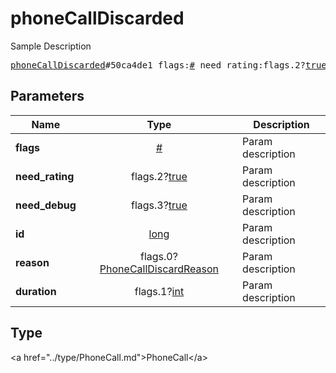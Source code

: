 # phoneCallDiscarded

Sample Description

<pre>
<a href="../constructor/phoneCallDiscarded.md">phoneCallDiscarded</a>#50ca4de1 flags:<a href="../type/#.md">#</a> need_rating:flags.2?<a href="../type/true.md">true</a> need_debug:flags.3?<a href="../type/true.md">true</a> id:<a href="../type/long.md">long</a> reason:flags.0?<a href="../type/PhoneCallDiscardReason.md">PhoneCallDiscardReason</a> duration:flags.1?<a href="../type/int.md">int</a> = <a href="../type/PhoneCall.md">PhoneCall</a>;
</pre>

## Parameters

| Name | Type | Description |
|------|:----:|-------------|
| **flags** | <a href="../type/#.md">#</a> | Param description |
| **need_rating** | flags.2?<a href="../type/true.md">true</a> | Param description |
| **need_debug** | flags.3?<a href="../type/true.md">true</a> | Param description |
| **id** | <a href="../type/long.md">long</a> | Param description |
| **reason** | flags.0?<a href="../type/PhoneCallDiscardReason.md">PhoneCallDiscardReason</a> | Param description |
| **duration** | flags.1?<a href="../type/int.md">int</a> | Param description |

## Type

&lt;a href=&#34;../type/PhoneCall.md&#34;&gt;PhoneCall&lt;/a&gt;
